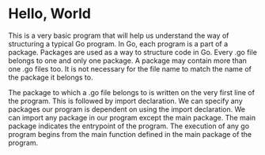 # Hello, World

This is a very basic program that will help us understand the way of structuring a typical Go program. In Go, each program is a part of a package. Packages are used as a way to structure code in Go. Every .go file belongs to one and only one package. A package may contain more than one .go files too. It is not necessary for the file name to match the name of the package it belongs to.

The package to which a .go file belongs to is written on the very first line of the program. This is followed by import declaration. We can specify any packages our program is dependent on using the import declaration. We can import any package in our program except the main package. The main package indicates the entrypoint of the program. The execution of any go program begins from the main function defined in the main package of the program.

